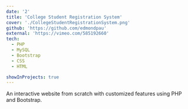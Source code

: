 ```yaml
---
date: '2'
title: 'College Student Registration System'
cover: './CollegeStudentRegistrationSystem.png'
github: 'https://github.com/edmondpau'
external: 'https://vimeo.com/585192660'
tech:
  - PHP
  - MySQL
  - Bootstrap
  - CSS
  - HTML

showInProjects: true
---
```


An interactive website from scratch with customized features using PHP and Bootstrap.